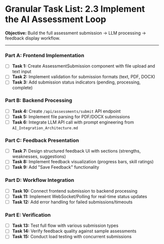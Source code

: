 # Granular Task List: 2.3 Implement the AI Assessment Loop

**Objective:** Build the full assessment submission → LLM processing → feedback display workflow.

---

### Part A: Frontend Implementation
- [ ] **Task 1:** Create AssessmentSubmission component with file upload and text input
- [ ] **Task 2:** Implement validation for submission formats (text, PDF, DOCX)
- [ ] **Task 3:** Add submission status indicators (pending, processing, complete)

### Part B: Backend Processing
- [ ] **Task 4:** Create `/api/assessments/submit` API endpoint
- [ ] **Task 5:** Implement file parsing for PDF/DOCX submissions
- [ ] **Task 6:** Integrate LLM API call with prompt engineering from `AI_Integration_Architecture.md`

### Part C: Feedback Presentation
- [ ] **Task 7:** Design structured feedback UI with sections (strengths, weaknesses, suggestions)
- [ ] **Task 8:** Implement feedback visualization (progress bars, skill ratings)
- [ ] **Task 9:** Add "Save Feedback" functionality

### Part D: Workflow Integration
- [ ] **Task 10:** Connect frontend submission to backend processing
- [ ] **Task 11:** Implement WebSocket/Polling for real-time status updates
- [ ] **Task 12:** Add error handling for failed submissions/timeouts

### Part E: Verification
- [ ] **Task 13:** Test full flow with various submission types
- [ ] **Task 14:** Verify feedback quality against sample assessments
- [ ] **Task 15:** Conduct load testing with concurrent submissions